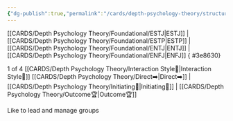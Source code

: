 ```yaml
---
{"dg-publish":true,"permalink":"/cards/depth-psychology-theory/structure/","created":"2022-12-31T00:02:04.467+01:00","updated":"2023-04-27T21:50:46.010+02:00"}
---
```



[[CARDS/Depth Psychology Theory/Foundational/ESTJ\|ESTJ]] | [[CARDS/Depth Psychology Theory/Foundational/ESTP\|ESTP]] | [[CARDS/Depth Psychology Theory/Foundational/ENTJ\|ENTJ]] | [[CARDS/Depth Psychology Theory/Foundational/ENFJ\|ENFJ]]
{ #3e8630}


1 of 4 [[CARDS/Depth Psychology Theory/Interaction Style💬\|Interaction Style💬]]
[[CARDS/Depth Psychology Theory/Direct➡️\|Direct➡️]] | [[CARDS/Depth Psychology Theory/Initiating👋\|Initiating👋]] | [[CARDS/Depth Psychology Theory/Outcome🏆\|Outcome🏆]]

Like to lead and manage groups
